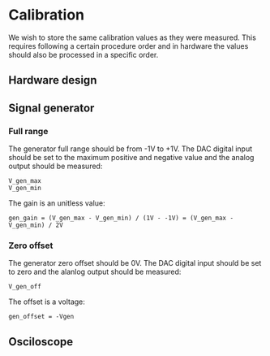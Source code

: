 # Calibration

We wish to store the same calibration values as they were measured. This requires following a certain procedure order and in hardware the values should also be processed in a specific order.

## Hardware design



## Signal generator

### Full range

The generator full range should be from -1V to +1V. The DAC digital input should be set to the maximum positive and negative value and the analog output should be measured:
```
V_gen_max
V_gen_min
```

The gain is an unitless value:
```
gen_gain = (V_gen_max - V_gen_min) / (1V - -1V) = (V_gen_max - V_gen_min) / 2V
```

### Zero offset

The generator zero offset should be 0V. The DAC digital input should be set to zero and the alanlog output should be measured:
```
V_gen_off
```

The offset is a voltage:
```
gen_offset = -Vgen
```

## Osciloscope

### 
